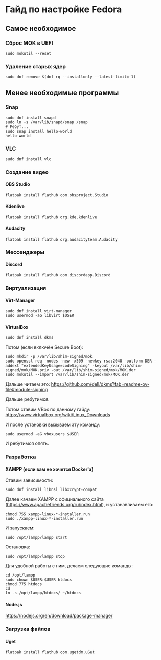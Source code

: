# Гайд по настройке Fedora

## Самое необходимое

### Сброс MOK в UEFI

```shell
sudo mokutil --reset
```

### Удаление старых ядер

```shell
sudo dnf remove $(dnf rq --installonly --latest-limit=-1)
```

## Менее необходимые программы

### Snap

```shell
sudo dnf install snapd
sudo ln -s /var/lib/snapd/snap /snap
# Ребут...
sudo snap install hello-world
hello-world
```

### VLC

```shell
sudo dnf install vlc
```

### Создание видео

#### OBS Studio

```shell
flatpak install flathub com.obsproject.Studio
```

#### Kdenlive

```shell
flatpak install flathub org.kde.kdenlive
```

#### Audacity

```shell
flatpak install flathub org.audacityteam.Audacity
```

### Мессенджеры

#### Discord

```shell
flatpak install flathub com.discordapp.Discord
```

### Виртуализация

#### Virt-Manager

```shell
sudo dnf install virt-manager
sudo usermod -aG libvirt $USER
```

#### VirtualBox

```shell
sudo dnf install dkms
```

Потом (если включён Secure Boot):

```shell
sudo mkdir -p /var/lib/shim-signed/mok
sudo openssl req -nodes -new -x509 -newkey rsa:2048 -outform DER -addext "extendedKeyUsage=codeSigning" -keyout /var/lib/shim-signed/mok/MOK.priv -out /var/lib/shim-signed/mok/MOK.der
sudo mokutil --import /var/lib/shim-signed/mok/MOK.der
```

Дальше читаем это: <https://github.com/dell/dkms?tab=readme-ov-file#module-signing>

Дальше ребутимся.

Потом ставим VBox по данному гайду: <https://www.virtualbox.org/wiki/Linux_Downloads>

И после установки вызываем эту команду:

```shell
sudo usermod -aG vboxusers $USER
```

И ребутимся опять.

### Разработка

#### XAMPP (если вам не хочется Docker'а)

Ставим зависимости:

```shell
sudo dnf install libnsl libxcrypt-compat
```

Далее качаем XAMPP с официального сайта (<https://www.apachefriends.org/ru/index.html>),
и устанавливаем его:

```shell
chmod 755 xampp-linux-*-installer.run
sudo ./xampp-linux-*-installer.run
```

И запускаем:

```shell
sudo /opt/lampp/lampp start
```

Остановка:

```shell
sudo /opt/lampp/lampp stop
```

Для удобной работы с ним, делаем следующие команды:

```shell
cd /opt/lampp
sudo chown $USER:$USER htdocs
chmod 775 htdocs
cd
ln -s /opt/lampp/htdocs/ ~/htdocs
```

#### Node.js

<https://nodejs.org/en/download/package-manager>

### Загрузка файлов

#### Uget

```shell
flatpak install flathub com.ugetdm.uGet
```
